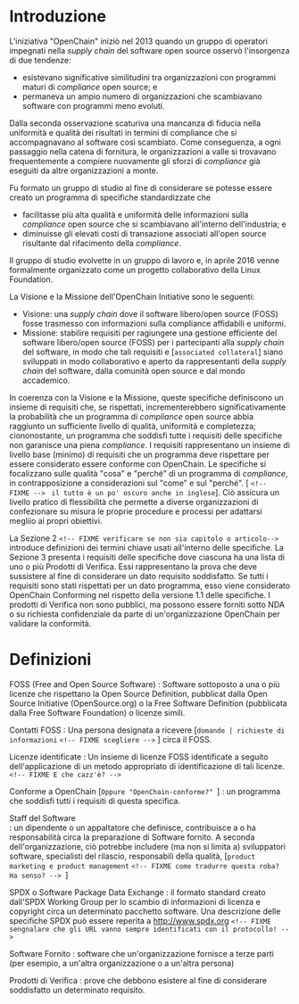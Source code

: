 
# Introduzione

L'iniziativa "OpenChain" iniziò nel 2013 quando un gruppo di operatori impegnati nella _supply chain_ del software open source osservò l'insorgenza di due tendenze:

  * esistevano significative similitudini tra organizzazioni con programmi maturi di _compliance_ open source; e
  * permaneva un ampio numero di organizzazioni che scambiavano software con programmi meno evoluti.

 Dalla seconda osservazione scaturiva una mancanza di fiducia nella uniformità e qualità dei risultati in termini di compliance che si accompagnavano al software così scambiato. Come conseguenza, a ogni passaggio nella catena di fornitura, le organizzazioni a valle si trovavano frequentemente a compiere nuovamente gli sforzi di _compliance_ già eseguiti da altre organizzazioni a monte.

Fu formato un gruppo di studio al fine di considerare se potesse essere creato un programma di specifiche standardizzate che

  * facilitasse più alta qualità e uniformità delle informazioni sulla _compliance_ open source che si scambiavano all'interno dell'industria; e
  * diminuisse gli elevati costi di transazione associati all'open source risultante dal rifacimento della _compliance_.

Il gruppo di studio evolvette in un gruppo di lavoro e, in aprile 2016 venne formalmente organizzato come un progetto collaborativo della Linux Foundation.

La Visione e la Missione dell'OpenChain Initiative sono le seguenti:

  * Visione: una _supply chain_ dove il software libero/open source (FOSS) fosse trasmesso con informazioni sulla compliance affidabili e uniformi.
  * Missione: stabilire requisiti per ragiungere una gestione efficiente del software libero/open source (FOSS) per i partecipanti alla _supply chain_ del software, in modo che tali requisiti e [`associated collateral`] siano sviluppati in modo collaborativo e aperto da rappresentanti della _supply chain_ del software, dalla comunità open source e dal mondo accademico.

In coerenza con la Visione e la Missione, queste specifiche definiscono un insieme di requisiti che, se rispettati, incrementerebbero significativamente la probabilità che un programma di _compliance_ open source abbia raggiunto un sufficiente livello di qualità, uniformità e completezza; ciononostante, un programma che soddisfi tutte i requisiti delle specifiche non garanisce una piena _compliance_. I requisiti rappresentano un insieme di livello base (minimo) di requisiti che un programma deve rispettare per essere considerato essere conforme con OpenChain. Le specifiche si focalizzano sulle qualità "cosa" e "perché" di un programma di _compliance_, in contrapposizione a considerazioni sul  "come" e sul "perché". [ `<!-- FIXME --> ` `il tutto è un po' oscuro anche in inglese`]. Ciò assicura un livello pratico di flessibilità che permette a diverse organizzazioni di confezionare su misura le proprie procedure e processi per adattarsi megliio ai propri obiettivi.

La Sezione 2 `<!-- FIXME verificare se non sia capitolo o articolo--> ` introduce definizioni dei termini chiave usati all'interno delle specifiche. La Sezione 3 presenta i requisiti delle specifiche dove ciascuna ha una lista di uno o più Prodotti di Verifica. Essi rappresentano la prova che deve sussistere al fine di considerare un dato requisito soddisfatto. Se tutti i requisiti sono stati rispettati per un dato programma, esso viene considerato OpenChain Conforming <!-- FIXME lo terrei non tradotto --> nel rispetto della versione 1.1 delle specifiche. I prodotti di Verifica non sono pubblici, ma possono essere forniti sotto NDA o su richiesta confidenziale da parte di un'organizzazione OpenChain <!-- FIXME  confrontarsi con Shane, che cavolo vuol dire questa parte qui, non è chiaro -->  per validare la conformità.

# Definizioni

FOSS (Free and Open Source Software)
:    Software sottoposto a una o più licenze che rispettano la Open Source Definition, pubblicat dalla Open Source Initiative (OpenSource.org) o la Free Software Definition (pubblicata dalla Free Software Foundation) o licenze simili.

Contatti FOSS <!-- Nota, anche questo è stato modificato rispetto all'ultima verisione -->
:    Una persona designata a ricevere [`domande | richieste di informazioni` `<!-- FIXME scegliere -->` ] circa il FOSS.

Licenze identificate
:    Un insieme di licenze FOSS identificate a seguito dell'applicazione di un metodo appropriato di identificazione di tali licenze.` <!-- FIXME E che cazz'è? --> `

Conforme a OpenChain [`Oppure "OpenChain-conforme?" `]
:    un programma che soddisfi tutti i requisiti di questa specifica.

Staff del Software <!-- attenzione, modificata rispetto precedente versione -->   
:    un dipendente o un appaltatore che definisce, contribuisce a o ha responsabilità circa la preparazione di Software fornito. A seconda dell'organizzazione, ciò potrebbe includere (ma non si limita a) sviluppatori software, specialisti del rilascio, responsabili della qualità, [`product marketing e product management` `<!-- FIXME come tradurre questa roba? Ha senso? --> `]

SPDX o Software Package Data Exchange
:    il formato standard creato dall'SPDX Working Group per lo scambio di informazioni di licenza e copyright circa un determinato pacchetto software. Una descrizione delle specifiche SPDX può essere reperita a http://www.spdx.org `<!-- FIXME sengnalare che gli URL vanno sempre identificati con il protocollo! -->`

Software Fornito <!-- supplied software nell'originale  -->
:    software che un'organizzazione fornisce a terze parti (per esempio, a un'altra organizzazione o a un'altra persona)

Prodotti di Verifica
:    prove che debbono esistere al fine di considerare soddisfatto un determinato requisito.
